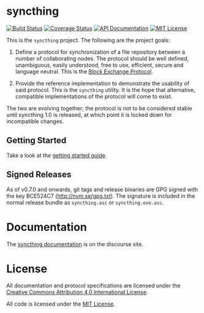 syncthing
=========

[![Build Status](https://img.shields.io/travis/calmh/syncthing.svg?style=flat)](https://travis-ci.org/calmh/syncthing)
[![Coverage Status](https://img.shields.io/coveralls/calmh/syncthing.svg?style=flat)](https://coveralls.io/r/calmh/syncthing?branch=master)
[![API Documentation](http://img.shields.io/badge/api-Godoc-blue.svg?style=flat)](http://godoc.org/github.com/calmh/syncthing)
[![MIT License](http://img.shields.io/badge/license-MIT-blue.svg?style=flat)](http://opensource.org/licenses/MIT)

This is the `syncthing` project. The following are the project goals:

 1. Define a protocol for synchronization of a file repository between a
    number of collaborating nodes. The protocol should be well defined,
    unambiguous, easily understood, free to use, efficient, secure and
    language neutral. This is the [Block Exchange
    Protocol](https://github.com/calmh/syncthing/blob/master/protocol/PROTOCOL.md).

 2. Provide the reference implementation to demonstrate the usability of
    said protocol. This is the `syncthing` utility. It is the hope that
    alternative, compatible implementations of the protocol will come to
    exist.

The two are evolving together; the protocol is not to be considered
stable until syncthing 1.0 is released, at which point it is locked down
for incompatible changes.

Getting Started
---------------

Take a look at the [getting started guide](http://discourse.syncthing.net/t/getting-started/46).

Signed Releases
---------------

As of v0.7.0 and onwards, git tags and release binaries are GPG signed with
the key BCE524C7 (http://nym.se/gpg.txt). The signature is included in the
normal release bundle as `syncthing.asc` or `syncthing.exe.asc`.

Documentation
=============

The [syncthing
documentation](http://discourse.syncthing.net/category/documentation) is
on the discourse site.

License
=======

All documentation and protocol specifications are licensed
under the [Creative Commons Attribution 4.0 International
License](http://creativecommons.org/licenses/by/4.0/).

All code is licensed under the [MIT
License](https://github.com/calmh/syncthing/blob/master/LICENSE).
